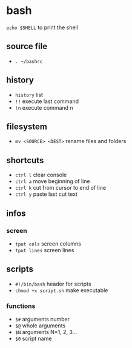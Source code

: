 # bash
`echo $SHELL` to print the shell

## source file
- `. ~/bashrc`

## history
- `history` list
- `!!` execute last command
- `!n` execute command n

## filesystem
- `mv <SOURCE> <DEST>` rename files and folders

## shortcuts
- `ctrl l` clear console
- `ctrl a` move beginning of line
- `ctrl k` cut from cursor to end of line
- `ctrl y` paste last cut text

## infos

### screen
- `tput cols` screen columns
- `tput lines` screen lines

## scripts
- `#!/bin/bash` header for scripts
- `chmod +x script.sh` make executable

### functions

- `$#` arguments number
- `$@` whole arguments
- `$N` arguments N=1, 2, 3...
- `$0` script name
